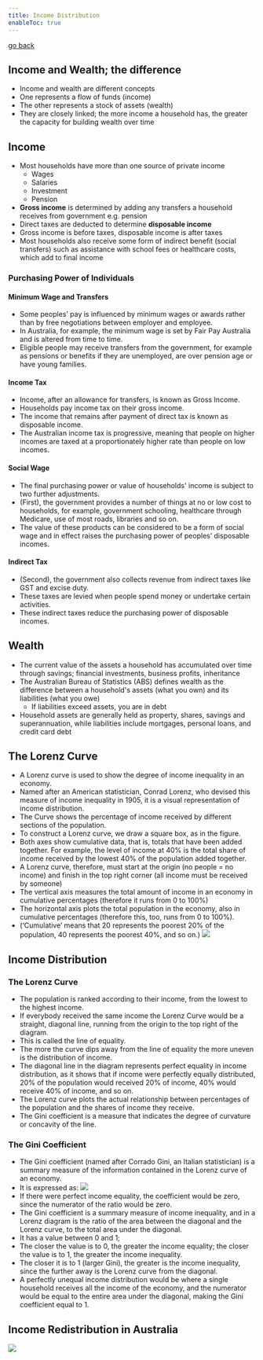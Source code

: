 ```yaml
---
title: Income Distribution
enableToc: true
---
```



[go back](archive/11Subjects/11Economics.md)

## Income and Wealth; the difference
- Income and wealth are different concepts
- One represents a flow of funds (income)
- The other represents a stock of assets (wealth)
- They are closely linked; the more income a household has, the greater the capacity for building wealth over time

## Income
- Most households have more than one source of private income
	- Wages
	- Salaries
	- Investment
	- Pension
- **Gross income** is determined by adding any transfers a household receives from government e.g. pension
- Direct taxes are deducted to determine **disposable income**
- Gross income is before taxes, disposable income is after taxes
- Most households also receive some form of indirect benefit (social transfers) such as assistance with school fees or healthcare costs, which add to final income

### Purchasing Power of Individuals

#### Minimum Wage and Transfers
- Some peoples’ pay is influenced by minimum wages or awards rather than by free negotiations between employer and employee.
- In Australia, for example, the minimum wage is set by Fair Pay Australia and is altered from time to time.
- Eligible people may receive transfers from the government, for example as pensions or benefits if they are unemployed, are over pension age or have young families.

#### Income Tax
- Income, after an allowance for transfers, is known as Gross Income.
- Households pay income tax on their gross income.
- The income that remains after payment of direct tax is known as disposable income.
- The Australian income tax is progressive, meaning that people on higher incomes are taxed at a proportionately higher rate than people on low incomes.

#### Social Wage
- The final purchasing power or value of households' income is subject to two further adjustments.
- (First), the government provides a number of things at no or low cost to households, for example, government schooling, healthcare through Medicare, use of most roads, libraries and so on.
- The value of these products can be considered to be a form of social wage and in effect raises the purchasing power of peoples’ disposable incomes.

#### Indirect Tax
- (Second), the government also collects revenue from indirect taxes like GST and excise duty.
- These taxes are levied when people spend money or undertake certain activities.
- These indirect taxes reduce the purchasing power of disposable incomes.

## Wealth
- The current value of the assets a household has accumulated over time through savings; financial investments, business profits, inheritance
- The Australian Bureau of Statistics (ABS) defines wealth as the difference between a household's assets (what you own) and its liabilities (what you owe)
	- If liabilities exceed assets, you are in debt
- Household assets are generally held as property, shares, savings and superannuation, while liabilities include mortgages, personal loans, and credit card debt

## The Lorenz Curve
- A Lorenz curve is used to show the degree of income inequality in an economy.
- Named after an American statistician, Conrad Lorenz, who devised this measure of income inequality in 1905, it is a visual representation of income distribution.
- The Curve shows the percentage of income received by different sections of the population.
- To construct a Lorenz curve, we draw a square box, as in the figure.
- Both axes show cumulative data, that is, totals that have been added together. For example, the level of income at 40% is the total share of income received by the lowest 40% of the population added together.
- A Lorenz curve, therefore, must start at the origin (no people = no income) and finish in the top right corner (all income must be received by someone)
- The vertical axis measures the total amount of income in an economy in cumulative percentages (therefore it runs from 0 to 100%)
- The horizontal axis plots the total population in the economy, also in cumulative percentages (therefore this, too, runs from 0 to 100%).
- (‘Cumulative’ means that 20 represents the poorest 20% of the population, 40 represents the poorest 40%, and so on.)
![](images/Screenshot%202023-09-04%20at%2012.29.03%20pm.png)

## Income Distribution
### The Lorenz Curve
- The population is ranked according to their income, from the lowest to the highest income.
- If everybody received the same income the Lorenz Curve would be a straight, diagonal line, running from the origin to the top right of the diagram.
- This is called the line of equality.
- The more the curve dips away from the line of equality the more uneven is the distribution of income.
- The diagonal line in the diagram represents perfect equality in income distribution, as it shows that if income were perfectly equally distributed, 20% of the population would received 20% of income, 40% would receive 40% of income, and so on.
- The Lorenz curve plots the actual relationship between percentages of the population and the shares of income they receive.
- The Gini coefficient is a measure that indicates the degree of curvature or concavity of the line.

### The Gini Coefficient
- The Gini coefficient (named after Corrado Gini, an Italian statistician) is a summary measure of the information contained in the Lorenz curve of an economy.
- It is expressed as:
![](images/Screenshot%202023-09-04%20at%2012.30.50%20pm.png)
- If there were perfect income equality, the coefficient would be zero, since the numerator of the ratio would be zero.
- The Gini coefficient is a summary measure of income inequality, and in a Lorenz diagram is the ratio of the area between the diagonal and the Lorenz curve, to the total area under the diagonal.
- It has a value between 0 and 1;
- The closer the value is to 0, the greater the income equality; the closer the value is to 1, the greater the income inequality.
- The closer it is to 1 (larger Gini), the greater is the income inequality, since the further away is the Lorenz curve from the diagonal.
- A perfectly unequal income distribution would be where a single household receives all the income of the economy, and the numerator would be equal to the entire area under the diagonal, making the Gini coefficient equal to 1.

## Income Redistribution in Australia
![](images/Screenshot%202023-09-04%20at%2012.31.42%20pm.png)